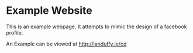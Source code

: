 Example Website
=============================

This is an example webpage. It attempts to mimic the design of a facebook
profile. 

An Example can be viewed at http://ianduffy.ie/cd

